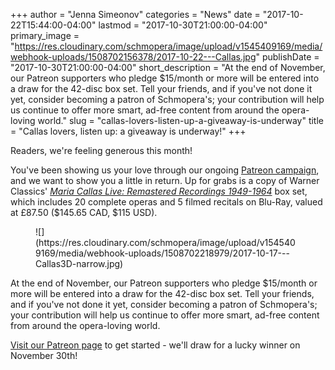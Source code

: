 +++
author = "Jenna Simeonov"
categories = "News"
date = "2017-10-22T15:44:00-04:00"
lastmod = "2017-10-30T21:00:00-04:00"
primary_image = "https://res.cloudinary.com/schmopera/image/upload/v1545409169/media/webhook-uploads/1508702156378/2017-10-22---Callas.jpg"
publishDate = "2017-10-30T21:00:00-04:00"
short_description = "At the end of November, our Patreon supporters who pledge $15/month or more will be entered into a draw for the 42-disc box set. Tell your friends, and if you&#039;ve not done it yet, consider becoming a patron of Schmopera&#039;s; your contribution will help us continue to offer more smart, ad-free content from around the opera-loving world."
slug = "callas-lovers-listen-up-a-giveaway-is-underway"
title = "Callas lovers, listen up: a giveaway is underway!"
+++

Readers, we're feeling generous this month!

You've been showing us your love through our ongoing [Patreon campaign](https://www.patreon.com/schmopera), and we want to show you a little in return. Up for grabs is a copy of Warner Classics' [*Maria Callas Live: Remastered Recordings 1949-1964*](http://www.warnerclassics.com/release/333,0190295844707/callas-maria-maria-callas-live-remastered-recordings-1949-1964) box set, which includes 20 complete operas and 5 filmed recitals on Blu-Ray, valued at £87.50 ($145.65 CAD, $115 USD).

<figure data-type="image">
![](https://res.cloudinary.com/schmopera/image/upload/v1545409169/media/webhook-uploads/1508702218979/2017-10-17---Callas3D-narrow.jpg)
</figure>

At the end of November, our Patreon supporters who pledge $15/month or more will be entered into a draw for the 42-disc box set. Tell your friends, and if you've not done it yet, consider becoming a patron of Schmopera's; your contribution will help us continue to offer more smart, ad-free content from around the opera-loving world.

[Visit our Patreon page](https://www.patreon.com/schmopera) to get started - we'll draw for a lucky winner on November 30th!
